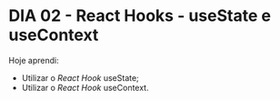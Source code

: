 # DIA 02 - React Hooks - useState e useContext

Hoje aprendi:

- Utilizar o *React Hook* useState;
- Utilizar o *React Hook* useContext.


